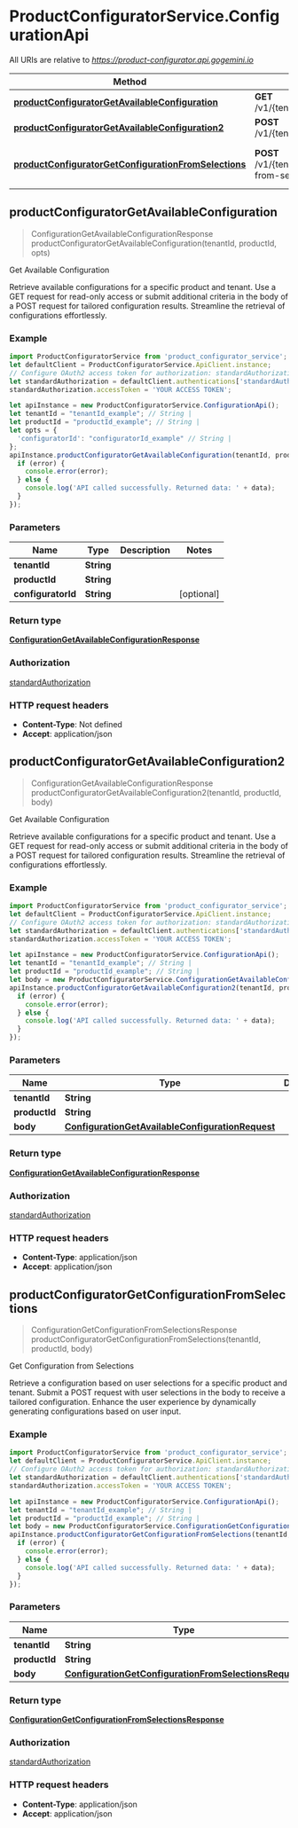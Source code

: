 # ProductConfiguratorService.ConfigurationApi

All URIs are relative to *https://product-configurator.api.gogemini.io*

Method | HTTP request | Description
------------- | ------------- | -------------
[**productConfiguratorGetAvailableConfiguration**](ConfigurationApi.md#productConfiguratorGetAvailableConfiguration) | **GET** /v1/{tenantId}/product/{productId}/configuration | Get Available Configuration
[**productConfiguratorGetAvailableConfiguration2**](ConfigurationApi.md#productConfiguratorGetAvailableConfiguration2) | **POST** /v1/{tenantId}/product/{productId}/configuration | Get Available Configuration
[**productConfiguratorGetConfigurationFromSelections**](ConfigurationApi.md#productConfiguratorGetConfigurationFromSelections) | **POST** /v1/{tenantId}/product/{productId}/configuration-from-selections | Get Configuration from Selections



## productConfiguratorGetAvailableConfiguration

> ConfigurationGetAvailableConfigurationResponse productConfiguratorGetAvailableConfiguration(tenantId, productId, opts)

Get Available Configuration

Retrieve available configurations for a specific product and tenant. Use a GET request for read-only access or submit additional criteria in the body of a POST request for tailored configuration results. Streamline the retrieval of configurations effortlessly.

### Example

```javascript
import ProductConfiguratorService from 'product_configurator_service';
let defaultClient = ProductConfiguratorService.ApiClient.instance;
// Configure OAuth2 access token for authorization: standardAuthorization
let standardAuthorization = defaultClient.authentications['standardAuthorization'];
standardAuthorization.accessToken = 'YOUR ACCESS TOKEN';

let apiInstance = new ProductConfiguratorService.ConfigurationApi();
let tenantId = "tenantId_example"; // String | 
let productId = "productId_example"; // String | 
let opts = {
  'configuratorId': "configuratorId_example" // String | 
};
apiInstance.productConfiguratorGetAvailableConfiguration(tenantId, productId, opts, (error, data, response) => {
  if (error) {
    console.error(error);
  } else {
    console.log('API called successfully. Returned data: ' + data);
  }
});
```

### Parameters


Name | Type | Description  | Notes
------------- | ------------- | ------------- | -------------
 **tenantId** | **String**|  | 
 **productId** | **String**|  | 
 **configuratorId** | **String**|  | [optional] 

### Return type

[**ConfigurationGetAvailableConfigurationResponse**](ConfigurationGetAvailableConfigurationResponse.md)

### Authorization

[standardAuthorization](../README.md#standardAuthorization)

### HTTP request headers

- **Content-Type**: Not defined
- **Accept**: application/json


## productConfiguratorGetAvailableConfiguration2

> ConfigurationGetAvailableConfigurationResponse productConfiguratorGetAvailableConfiguration2(tenantId, productId, body)

Get Available Configuration

Retrieve available configurations for a specific product and tenant. Use a GET request for read-only access or submit additional criteria in the body of a POST request for tailored configuration results. Streamline the retrieval of configurations effortlessly.

### Example

```javascript
import ProductConfiguratorService from 'product_configurator_service';
let defaultClient = ProductConfiguratorService.ApiClient.instance;
// Configure OAuth2 access token for authorization: standardAuthorization
let standardAuthorization = defaultClient.authentications['standardAuthorization'];
standardAuthorization.accessToken = 'YOUR ACCESS TOKEN';

let apiInstance = new ProductConfiguratorService.ConfigurationApi();
let tenantId = "tenantId_example"; // String | 
let productId = "productId_example"; // String | 
let body = new ProductConfiguratorService.ConfigurationGetAvailableConfigurationRequest(); // ConfigurationGetAvailableConfigurationRequest | 
apiInstance.productConfiguratorGetAvailableConfiguration2(tenantId, productId, body, (error, data, response) => {
  if (error) {
    console.error(error);
  } else {
    console.log('API called successfully. Returned data: ' + data);
  }
});
```

### Parameters


Name | Type | Description  | Notes
------------- | ------------- | ------------- | -------------
 **tenantId** | **String**|  | 
 **productId** | **String**|  | 
 **body** | [**ConfigurationGetAvailableConfigurationRequest**](ConfigurationGetAvailableConfigurationRequest.md)|  | 

### Return type

[**ConfigurationGetAvailableConfigurationResponse**](ConfigurationGetAvailableConfigurationResponse.md)

### Authorization

[standardAuthorization](../README.md#standardAuthorization)

### HTTP request headers

- **Content-Type**: application/json
- **Accept**: application/json


## productConfiguratorGetConfigurationFromSelections

> ConfigurationGetConfigurationFromSelectionsResponse productConfiguratorGetConfigurationFromSelections(tenantId, productId, body)

Get Configuration from Selections

Retrieve a configuration based on user selections for a specific product and tenant. Submit a POST request with user selections in the body to receive a tailored configuration. Enhance the user experience by dynamically generating configurations based on user input.

### Example

```javascript
import ProductConfiguratorService from 'product_configurator_service';
let defaultClient = ProductConfiguratorService.ApiClient.instance;
// Configure OAuth2 access token for authorization: standardAuthorization
let standardAuthorization = defaultClient.authentications['standardAuthorization'];
standardAuthorization.accessToken = 'YOUR ACCESS TOKEN';

let apiInstance = new ProductConfiguratorService.ConfigurationApi();
let tenantId = "tenantId_example"; // String | 
let productId = "productId_example"; // String | 
let body = new ProductConfiguratorService.ConfigurationGetConfigurationFromSelectionsRequest(); // ConfigurationGetConfigurationFromSelectionsRequest | 
apiInstance.productConfiguratorGetConfigurationFromSelections(tenantId, productId, body, (error, data, response) => {
  if (error) {
    console.error(error);
  } else {
    console.log('API called successfully. Returned data: ' + data);
  }
});
```

### Parameters


Name | Type | Description  | Notes
------------- | ------------- | ------------- | -------------
 **tenantId** | **String**|  | 
 **productId** | **String**|  | 
 **body** | [**ConfigurationGetConfigurationFromSelectionsRequest**](ConfigurationGetConfigurationFromSelectionsRequest.md)|  | 

### Return type

[**ConfigurationGetConfigurationFromSelectionsResponse**](ConfigurationGetConfigurationFromSelectionsResponse.md)

### Authorization

[standardAuthorization](../README.md#standardAuthorization)

### HTTP request headers

- **Content-Type**: application/json
- **Accept**: application/json

